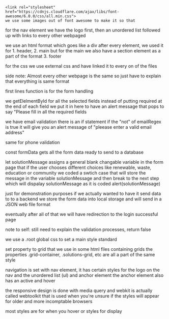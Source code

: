 <!-- this is for the index.html -->
    <link rel="stylesheet" href="https://cdnjs.cloudflare.com/ajax/libs/font-awesome/6.0.0/css/all.min.css">
    we use some images out of font awesome to make it so that

for the nav element we have the logo first,
then an unordered list followed up with links to every other webpaged

we use an html format which goes like a div after every element, we used it for 1. header, 2. main but for the main we also have a section element as a part of the format 3. footer

for the css we use external css and have linked it to every on of the files

side note:
Almost every other webpage is the same so just have to explain that everything is same format
<!-- end for index.html -->

<!-- Explaination for the javascript -->
first lines function is for the form handling

we getElelmentById for all the selected fields
instead of putting required at the end of each field we put it in here to have an alert message that pops to say "Please fill in all the required fields

we have email validation
there is an if statement if the "not" of emailRegex is true it will give you an alert message of "pleease enter a valid email address"

same for phone validation

const formData gets all the form data ready to send to a database

let solutionMessage assigns a general blank changable variable
in the form page that if the user chooses different choices like renewable, waste, education or community we coded a swtich case that will store the message in the variable solutionMessage and then break to the next step which will dispalay solutionMessage as it is coded alert(solutionMessage)

just for demonstration purposes if we actually wanted to have it send data to to a backend we store the form data into local storage and will send in a JSON web file format

eventually after all of that we will have redirection to the login successful page

note to self: still need to explain the validation processes, return false
<!-- end of explaination for javascript -->

<!-- Explaination for the css -->
we use a .root global css to set a main style standard

set property to grid that we use in some html files containing grids
the properties .grid-container, .solutions-grid, etc are all a part of the same style

navigation is set with nav element, it has certain styles for the logo on the nav and the unordered list (ul) and anchor element the anchor element also has an active and hover

the responsive design is done with media query
and webkit is actually called webtoolkit that is used when you're unsure if the styles will appear for older and more incomptable browsers

most styles are for when you hover or styles for display
<!-- end of explaination for the css -->
